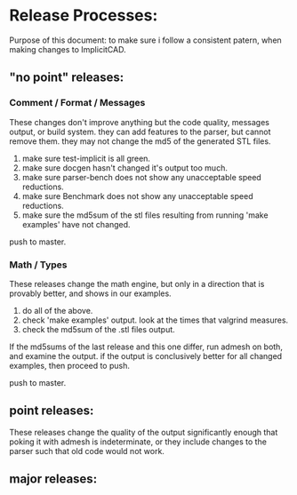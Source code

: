 # Release Processes:

Purpose of this document: to make sure i follow a consistent patern, when making changes to ImplicitCAD.

## "no point" releases:

### Comment / Format / Messages

These changes don't improve anything but the code quality, messages output, or build system. they can add features to the parser, but cannot remove them. they may not change the md5 of the generated STL files.

1. make sure test-implicit is all green.
2. make sure docgen hasn't changed it's output too much.
3. make sure parser-bench does not show any unacceptable speed reductions.
4. make sure Benchmark does not show any unacceptable speed reductions.
5. make sure the md5sum of the stl files resulting from running 'make examples' have not changed.

push to master.

### Math / Types
These releases change the math engine, but only in a direction that is provably better, and shows in our examples.

1. do all of the above.
2. check 'make examples' output. look at the times that valgrind measures.
3. check the md5sum of the .stl files output.

If the md5sums of the last release and this one differ, run admesh on both, and examine the output. if the output is conclusively better for all changed examples, then proceed to push.

push to master.

## point releases:

These releases change the quality of the output significantly enough that poking it with admesh is indeterminate, or they include changes to the parser such that old code would not work.



## major releases: